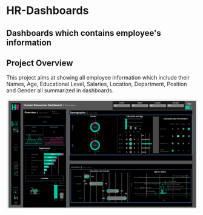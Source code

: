 # HR-Dashboards

## Dashboards which contains employee's information 

## Project Overview
This project aims at showing all employee information which include their Names, Age, Educational Level, Salaries, Location, Department, Position and Gender all summarized in dashboards.


   ![alt Dashboards](Dashboards/Overview-dashboard.png)
   


